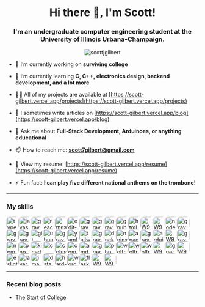 <h1 align="center">Hi there 👋, I'm Scott!</h1>
<h3 align="center">I'm an undergraduate computer engineering student at the University of Illinois Urbana-Champaign.</h3>

<p align="center"> <img src="https://komarev.com/ghpvc/?username=scottjgilbert&label=Profile%20views&color=0e75b6&style=flat" alt="scottjgilbert" /> </p>

- 🔭 I’m currently working on **surviving college**

- 🌱 I’m currently learning **C, C++, electronics design, backend development, and a lot more**

- 👨‍💻 All of my projects are available at [https://scott-gilbert.vercel.app/projects](https://scott-gilbert.vercel.app/projects)

- 📝 I sometimes write articles on [https://scott-gilbert.vercel.app/blog](https://scott-gilbert.vercel.app/blog)

- 💬 Ask me about **Full-Stack Development, Arduinoes, or anything educational**

- 📫 How to reach me: **scott7gilbert@gmail.com**

- 📄 View my resume: [https://scott-gilbert.vercel.app/resume](https://scott-gilbert.vercel.app/resume)

- ⚡ Fun fact: **I can play five different national anthems on the trombone!**

---

### My skills<!-- IMAGES-START -->
<div style="display:flex; flex-wrap:wrap; border-radius: 8px;">
<img src="https://cdn.simpleicons.org/typescript" alt="typescript" width="32" style="border-radius: 8px;" />
<img src="https://cdn.simpleicons.org/javascript" alt="javascript" width="32" style="border-radius: 8px;" />
<img src="https://cdn.simpleicons.org/django/gray" alt="gray" width="32" style="border-radius: 8px;" />
<img src="https://cdn.simpleicons.org/react" alt="react" width="32" style="border-radius: 8px;" />
<img src="https://unpkg.com/feather-icons/dist/icons/message-square.svg" alt="message-square.svg" width="32" style="border-radius: 8px;" />
<img src="https://unpkg.com/feather-icons/dist/icons/edit-3.svg" alt="edit-3.svg" width="32" style="border-radius: 8px;" />
<img src="https://cdn.simpleicons.org/postgresql/gray" alt="gray" width="32" style="border-radius: 8px;" />
<img src="https://cdn.simpleicons.org/mysql/gray" alt="gray" width="32" style="border-radius: 8px;" />
<img src="https://cdn.simpleicons.org/sqlite/gray" alt="gray" width="32" style="border-radius: 8px;" />
<img src="https://cdn.simpleicons.org/gnubash" alt="gnubash" width="32" style="border-radius: 8px;" />
<img src="https://cdn.simpleicons.org/html5" alt="html5" width="32" style="border-radius: 8px;" />
<img src="https://m9mv2a6pya.ufs.sh/f/W9HqZMlcXCSf9vN77p3Dj4NfdLUvq3cZgz6pubTshKyeoBVw" alt="W9HqZMlcXCSf9vN77p3Dj4NfdLUvq3cZgz6pubTshKyeoBVw" width="32" style="border-radius: 8px;" />
<img src="https://m9mv2a6pya.ufs.sh/f/W9HqZMlcXCSfvH4gw9jDfraKjJQgNYemFl0uOyXqS6BnhwCP" alt="W9HqZMlcXCSfvH4gw9jDfraKjJQgNYemFl0uOyXqS6BnhwCP" width="32" style="border-radius: 8px;" />
<img src="https://cdn.simpleicons.org/nodedotjs" alt="nodedotjs" width="32" style="border-radius: 8px;" />
<img src="https://cdn.simpleicons.org/php/gray" alt="gray" width="32" style="border-radius: 8px;" />
<img src="https://cdn.simpleicons.org/vercel/gray" alt="gray" width="32" style="border-radius: 8px;" />
<img src="https://cdn.simpleicons.org/nextdotjs/gray" alt="gray" width="32" style="border-radius: 8px;" />
<img src="https://cdn.simpleicons.org/git" alt="git" width="32" style="border-radius: 8px;" />
<img src="https://cdn.simpleicons.org/ubuntu" alt="ubuntu" width="32" style="border-radius: 8px;" />
<img src="https://cdn.simpleicons.org/openai/gray" alt="gray" width="32" style="border-radius: 8px;" />
<img src="https://cdn.simpleicons.org/yaml" alt="yaml" width="32" style="border-radius: 8px;" />
<img src="https://cdn.simpleicons.org/tailwindcss" alt="tailwindcss" width="32" style="border-radius: 8px;" />
<img src="https://cdn.simpleicons.org/markdown/gray" alt="gray" width="32" style="border-radius: 8px;" />
<img src="https://cdn.simpleicons.org/docker" alt="docker" width="32" style="border-radius: 8px;" />
<img src="https://cdn.simpleicons.org/nginx" alt="nginx" width="32" style="border-radius: 8px;" />
<img src="https://cdn.simpleicons.org/apache" alt="apache" width="32" style="border-radius: 8px;" />
<img src="https://cdn.simpleicons.org/zod/gray" alt="gray" width="32" style="border-radius: 8px;" />
<img src="https://cdn.simpleicons.org/arduino" alt="arduino" width="32" style="border-radius: 8px;" />
<img src="https://m9mv2a6pya.ufs.sh/f/W9HqZMlcXCSfCqMH29gncWmaPg8GTnO3xKjof5edwN0XEYVh" alt="W9HqZMlcXCSfCqMH29gncWmaPg8GTnO3xKjof5edwN0XEYVh" width="32" style="border-radius: 8px;" />
<img src="https://cdn.simpleicons.org/github/gray" alt="gray" width="32" style="border-radius: 8px;" />
<img src="https://cdn.simpleicons.org/npm" alt="npm" width="32" style="border-radius: 8px;" />
<img src="https://cdn.simpleicons.org/pnpm" alt="pnpm" width="32" style="border-radius: 8px;" />
<img src="https://cdn.simpleicons.org/kicad" alt="kicad" width="32" style="border-radius: 8px;" />
<img src="https://cdn.simpleicons.org/c" alt="c" width="32" style="border-radius: 8px;" />
<img src="https://cdn.simpleicons.org/cplusplus" alt="cplusplus" width="32" style="border-radius: 8px;" />
<img src="https://cdn.simpleicons.org/composer" alt="composer" width="32" style="border-radius: 8px;" />
<img src="https://cdn.simpleicons.org/amd" alt="amd" width="32" style="border-radius: 8px;" />
<img src="https://cdn.simpleicons.org/nxp/gray" alt="gray" width="32" style="border-radius: 8px;" />
<img src="https://cdn.simpleicons.org/phpmyadmin" alt="phpmyadmin" width="32" style="border-radius: 8px;" />
<img src="https://cdn.simpleicons.org/wolfram" alt="wolfram" width="32" style="border-radius: 8px;" />
<img src="https://cdn.simpleicons.org/wolframlanguage" alt="wolframlanguage" width="32" style="border-radius: 8px;" />
<img src="https://cdn.simpleicons.org/wolframmathematica" alt="wolframmathematica" width="32" style="border-radius: 8px;" />
<img src="https://m9mv2a6pya.ufs.sh/f/W9HqZMlcXCSf0qFfQE5gypH8qdJC1LjbUioscP6wenQT9KXM" alt="W9HqZMlcXCSf0qFfQE5gypH8qdJC1LjbUioscP6wenQT9KXM" width="32" style="border-radius: 8px;" />
<img src="https://cdn.simpleicons.org/json/gray" alt="gray" width="32" style="border-radius: 8px;" />
<img src="https://m9mv2a6pya.ufs.sh/f/W9HqZMlcXCSfudMOyQgMkg2lpT0NAcLt8VXbi3yfUGSPnRaJ" alt="W9HqZMlcXCSfudMOyQgMkg2lpT0NAcLt8VXbi3yfUGSPnRaJ" width="32" style="border-radius: 8px;" />
<img src="https://cdn.simpleicons.org/eslint" alt="eslint" width="32" style="border-radius: 8px;" />
<img src="https://unpkg.com/feather-icons/dist/icons/layers.svg" alt="layers.svg" width="32" style="border-radius: 8px;" />
<img src="https://unpkg.com/feather-icons/dist/icons/image.svg" alt="image.svg" width="32" style="border-radius: 8px;" />
<img src="https://unpkg.com/feather-icons/dist/icons/database.svg" alt="database.svg" width="32" style="border-radius: 8px;" />
<img src="https://unpkg.com/feather-icons/dist/icons/hard-drive.svg" alt="hard-drive.svg" width="32" style="border-radius: 8px;" />
<img src="https://cdn.simpleicons.org/wordpress" alt="wordpress" width="32" style="border-radius: 8px;" />
<img src="https://cdn.simpleicons.org/flask" alt="flask" width="32" style="border-radius: 8px;" />
<img src="https://m9mv2a6pya.ufs.sh/f/W9HqZMlcXCSfKw2ebcDvubNJysn786wmXA0UDHxzIZMYSotg" alt="W9HqZMlcXCSfKw2ebcDvubNJysn786wmXA0UDHxzIZMYSotg" width="32" style="border-radius: 8px;" />
<img src="https://m9mv2a6pya.ufs.sh/f/W9HqZMlcXCSfHOMSVzq7j2dCwemRUNlzQhFXrvxGb6VPuOWI" alt="W9HqZMlcXCSfHOMSVzq7j2dCwemRUNlzQhFXrvxGb6VPuOWI" width="32" style="border-radius: 8px;" />
</div>
<!-- IMAGES-END -->

---

### Recent blog posts

<!-- BLOG-POST-LIST:START -->

- [The Start of College](https://scott-gilbert.vercel.app/blog/the-start-of-college)
<!-- BLOG-POST-LIST:END -->

<!-- <h3 align="left">Connect with me:</h3>
<p align="left">
<a href="https://linkedin.com/in/https://www.linkedin.com/in/scott-j-gilbert/" target="blank"><img align="center" src="https://raw.githubusercontent.com/rahuldkjain/github-profile-readme-generator/master/src/images/icons/Social/linked-in-alt.svg" alt="https://www.linkedin.com/in/scott-j-gilbert/" height="30" width="40" /></a>
</p> -->

<!-- <p><img align="left" src="https://github-readme-stats-scott-gilbert.vercel.app/api/top-langs?username=scottjgilbert&show_icons=true&locale=en&layout=compact" alt="scottjgilbert" /></p>

<p>&nbsp;<img align="center" src="https://github-readme-stats-scott-gilbert.vercel.app/api?username=scottjgilbert&show_icons=true&locale=en" alt="scottjgilbert" /></p> -->

<!-- <p><img align="center" src="https://github-readme-streak-stats.herokuapp.com/?user=scottjgilbert&" alt="scottjgilbert" /></p> -->
